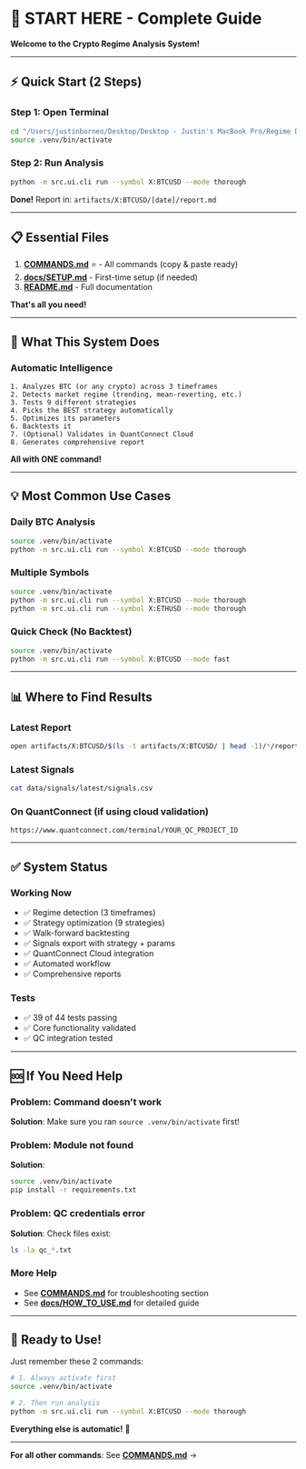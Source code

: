 # 🚀 START HERE - Complete Guide

**Welcome to the Crypto Regime Analysis System!**

---

## ⚡ **Quick Start (2 Steps)**

### **Step 1: Open Terminal**
```bash
cd "/Users/justinborneo/Desktop/Desktop - Justin's MacBook Pro/Regime Detector Crypto"
source .venv/bin/activate
```

### **Step 2: Run Analysis**
```bash
python -m src.ui.cli run --symbol X:BTCUSD --mode thorough
```

**Done!** Report in: `artifacts/X:BTCUSD/[date]/report.md`

---

## 📋 **Essential Files**

1. **[COMMANDS.md](COMMANDS.md)** ⭐ - All commands (copy & paste ready)
2. **[docs/SETUP.md](docs/SETUP.md)** - First-time setup (if needed)
3. **[README.md](README.md)** - Full documentation

**That's all you need!**

---

## 🎯 **What This System Does**

### **Automatic Intelligence**
```
1. Analyzes BTC (or any crypto) across 3 timeframes
2. Detects market regime (trending, mean-reverting, etc.)
3. Tests 9 different strategies
4. Picks the BEST strategy automatically
5. Optimizes its parameters
6. Backtests it
7. (Optional) Validates in QuantConnect Cloud
8. Generates comprehensive report
```

**All with ONE command!**

---

## 💡 **Most Common Use Cases**

### **Daily BTC Analysis**
```bash
source .venv/bin/activate
python -m src.ui.cli run --symbol X:BTCUSD --mode thorough
```

### **Multiple Symbols**
```bash
source .venv/bin/activate
python -m src.ui.cli run --symbol X:BTCUSD --mode thorough
python -m src.ui.cli run --symbol X:ETHUSD --mode thorough
```

### **Quick Check (No Backtest)**
```bash
source .venv/bin/activate
python -m src.ui.cli run --symbol X:BTCUSD --mode fast
```

---

## 📊 **Where to Find Results**

### **Latest Report**
```bash
open artifacts/X:BTCUSD/$(ls -t artifacts/X:BTCUSD/ | head -1)/*/report.md
```

### **Latest Signals**
```bash
cat data/signals/latest/signals.csv
```

### **On QuantConnect** (if using cloud validation)
```
https://www.quantconnect.com/terminal/YOUR_QC_PROJECT_ID
```

---

## ✅ **System Status**

### **Working Now**
- ✅ Regime detection (3 timeframes)
- ✅ Strategy optimization (9 strategies)
- ✅ Walk-forward backtesting
- ✅ Signals export with strategy + params
- ✅ QuantConnect Cloud integration
- ✅ Automated workflow
- ✅ Comprehensive reports

### **Tests**
- ✅ 39 of 44 tests passing
- ✅ Core functionality validated
- ✅ QC integration tested

---

## 🆘 **If You Need Help**

### **Problem**: Command doesn't work
**Solution**: Make sure you ran `source .venv/bin/activate` first!

### **Problem**: Module not found
**Solution**: 
```bash
source .venv/bin/activate
pip install -r requirements.txt
```

### **Problem**: QC credentials error
**Solution**: Check files exist:
```bash
ls -la qc_*.txt
```

### **More Help**
- See **[COMMANDS.md](COMMANDS.md)** for troubleshooting section
- See **[docs/HOW_TO_USE.md](docs/HOW_TO_USE.md)** for detailed guide

---

## 🎯 **Ready to Use!**

Just remember these 2 commands:

```bash
# 1. Always activate first
source .venv/bin/activate

# 2. Then run analysis
python -m src.ui.cli run --symbol X:BTCUSD --mode thorough
```

**Everything else is automatic!** 🎊

---

**For all other commands**: See **[COMMANDS.md](COMMANDS.md)** →


